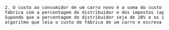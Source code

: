 <pre>
2. O custo ao consumidor de um carro novo é a soma do custo de
fábrica com a percentagem do distribuidor e dos impostos (aplicados ao custo de fábrica). 
Supondo que a percentagem do distribuidor seja de 28% e os impostos de 45%, escrever um 
algoritmo que leia o custo de fábrica de um carro e escreva o custo ao consumidor.
</pre>
